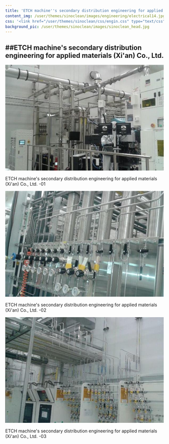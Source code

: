 ```yaml
---
title: 'ETCH machine''s secondary distribution engineering for applied materials (Xi''an) Co., Ltd.'
content_img: /user/themes/sinoclean/images/engineering/electrical14.jpg
css: '<link href="/user/themes/sinoclean/css/engin.css" type="text/css" rel="stylesheet" />'
background_pic: /user/themes/sinoclean/images/sinoclean_head.jpg
---
```


##ETCH machine's secondary distribution engineering for applied materials (Xi'an) Co., Ltd.
---

![Pic1](/user/themes/sinoclean/images/engineering/electrical14.jpg)


ETCH machine's secondary distribution engineering for applied materials (Xi'an) Co., Ltd. -01

![Pic2](/user/themes/sinoclean/images/engineering/electrical15.jpg)


ETCH machine's secondary distribution engineering for applied materials (Xi'an) Co., Ltd. -02


![Pic3](/user/themes/sinoclean/images/engineering/electrical16.jpg)


ETCH machine's secondary distribution engineering for applied materials (Xi'an) Co., Ltd. -03
